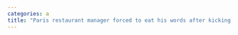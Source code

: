 ```yaml
---
categories: a
title: "Paris restaurant manager forced to eat his words after kicking out two Ukrainian women praising Putin"
---
```

